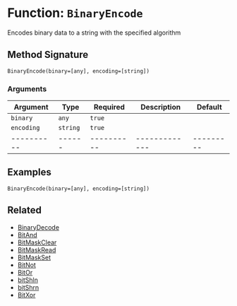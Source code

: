 [comment]: # (Note: This documentation is generated dynamically in the build process.  To modify the contents, change the javadoc on the _invoke method of the BIF class)

# Function: `BinaryEncode`

Encodes binary data to a string with the specified algorithm

## Method Signature
```
BinaryEncode(binary=[any], encoding=[string])
```
### Arguments

| Argument | Type | Required | Description | Default |
|----------|------|----------|-------------|---------|
| `binary` | `any` | `true` |  | |
| `encoding` | `string` | `true` |  | |
|----------|------|----------|-------------|---------|



## Examples

```
BinaryEncode(binary=[any], encoding=[string])
```

## Related
  * [BinaryDecode](BinaryDecode.md)
  * [BitAnd](BitAnd.md)
  * [BitMaskClear](BitMaskClear.md)
  * [BitMaskRead](BitMaskRead.md)
  * [BitMaskSet](BitMaskSet.md)
  * [BitNot](BitNot.md)
  * [BitOr](BitOr.md)
  * [bitShln](bitShln.md)
  * [bitShrn](bitShrn.md)
  * [BitXor](BitXor.md)
